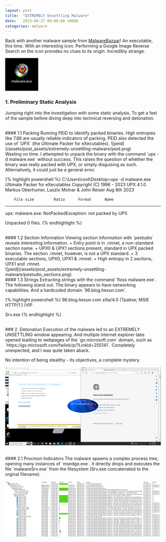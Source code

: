 ```yaml
---
layout: post
title:  "EXTREMELY Unsettling Malware"
date:   2023-08-27 00:00:00 +0000
categories: malware
---
```

Back with another malware sample from [MalwareBazaar](https://bazaar.abuse.ch/sample/87c160843bc0bdcd754a151c288f899763494385830016c299245f1fe9354b54/)! An executable, this time. With an interesting icon. Performing a Google Image Reverse Search on the icon provides no clues to its origin. Incredibly strange.


![icon](/assets/post_assets/extremely-unsettling-malware/logo.png)

### 1. Preliminary Static Analysis
Jumping right into the investigation with some static analysis. To get a feel of the sample before diving deep into technical reversing and detonation.

<br>
#### 1.1 Packing
Running PEiD to identify packed binaries. High entropies like 7.88 are usually reliable indicators of packing. PEiD also detected the use of `UPX` (the Ultimate Packer for eXecutables).
![peid](/assets/post_assets/extremely-unsettling-malware/peid.png)

<br>
Wasting no time. I attempted to unpack the binary with the command `upx -d malware.exe` without success. This raises the question of whether the binary was really packed with UPX, or simply disguising as such. Alternatively, it could just be a general error.

{% highlight powershell %}
C:\Users\root\Desktop>upx -d malware.exe
                       Ultimate Packer for eXecutables
                          Copyright (C) 1996 - 2023
UPX 4.1.0       Markus Oberhumer, Laszlo Molnar & John Reiser    Aug 8th 2023

        File size         Ratio      Format      Name
   --------------------   ------   -----------   -----------
upx: malware.exe: NotPackedException: not packed by UPX

Unpacked 0 files.
{% endhighlight %}

<br>
#### 1.2 Section Information
Viewing section information with `pestudio` reveals interesting information.
+ Entry point is in .rmnet, a non-standard section name.
+ UPX0 & UPX1 sections present, standard in UPX packed binaries. The section .rmnet, however, is not a UPX standard.
+ 3 executable sections, UPX0, UPX1 & .rmnet.
+ High entropy in 2 sections, UPX1 and .rmnet.  
<br>
![peid](/assets/post_assets/extremely-unsettling-malware/pestudio_sections.png)

<br>
#### 1.3 Strings
Extracting strings with the command `floss malware.exe`. The following stand out. The binary appears to have networking capabilities. And a hardcoded domain `96.blog.hexun.com`.

{% highlight powershell %}
96.blog.hexun.com
zilla/4.0 (Tpatixe; MSIE 
HTTP/1.1
/VIP
<?xml version="1.0" encoding="UTF-8" standalone="yes"?><assembly xmlns="urn:schemas-microsoft-com:asm.v1" manifestVersion="1.0"><assemblyIdentity name="E.App" processorArchitecture="x86" version="5.2.0.0" type="win32"/><dependency><dependentAssembly><assemblyIdentity type="win32" name="Microsoft.Windows.Common-Controls" version="6.0.0.0" processorArchitecture="x86" publicKeyToken="6595b64144ccf1df" language="*" /></dependentAssembly></dependency></assembly>
Srv.exe
{% endhighlight %}

<br>
### 2. Detonation
Execution of the malware led to an EXTREMELY UNSETTLING window appearing. And multiple internet explorer tabs opened leading to webpages of the `go.microsoft.com` domain, such as `https://go.microsoft.com/fwlink/p/?LinkId=255141`. Completely unexpected, and I was quite taken aback.

No intention of being stealthy - its objectives, a complete mystery.

![exec](/assets/post_assets/extremely-unsettling-malware/exec1.png)

<br>
#### 2.1 Procmon Indicators
The malware spawns a complex process tree, opening many instances of `msedge.exe`. It directly drops and executes the file `malwareSrv.exe` from the filesystem (Srv.exe concatenated to the orginal filename).

![processtree1](/assets/post_assets/extremely-unsettling-malware/processtree1.png)
